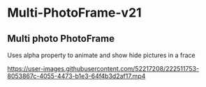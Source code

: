 # Multi-PhotoFrame-v21
## Multi photo PhotoFrame
Uses alpha property to animate and show hide pictures in a frace 

https://user-images.githubusercontent.com/52217208/222511753-8053867c-4055-4473-b1e3-64f4b3d2af17.mp4

